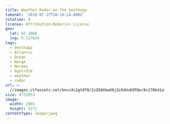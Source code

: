 ```yaml
---
title: Weather Radar on the Vestkapp
takenAt: '2018-07-27T10:16:24.000Z'
rotation: 0
license: Attribution-NoDerivs License
geo:
  lat: 62.1868
  lng: 5.127624
tags:
  - Vestkapp
  - Atlantic
  - Ocean
  - Norge
  - Norway
  - bgotrd18
  - weather
  - radar
url: >-
  //images.ctfassets.net/bncv3c2gt878/2zZ68XbwG0j2LRdUu03PQe/8c178b41af9dc85202826495d7f444b4/weather-radar-on-the-vestkapp_43142061834_o
size: 4722853
image:
  width: 2965
  height: 5271
contentType: image/jpeg
---
```


